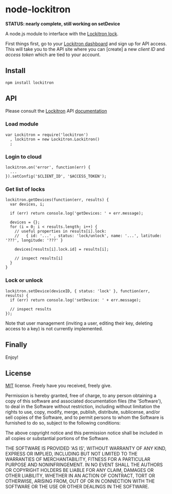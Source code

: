 node-lockitron
==============

**STATUS: nearly complete, still working on setDevice**

A node.js module to interface with the [Lockitron lock](https://lockitron.com).

First things first, go to your [Lockitron dashboard](https:/lockitron.com/dashboard) and sign up for API access.
This will take you to the API site where you can [create] a new _client ID_ and _access token_ which are tied to your account.


Install
-------

    npm install lockitron


API
---

Please consult the [Lockitron](http://locktron.com) API [documentation](https://api.lockitron.com)

### Load module

    var Lockitron = require('lockitron')
      , lockitron = new Lockitron.Lockitron()
      ;
    
### Login to cloud

    lockitron.on('error', function(err) {
      ...
    }).setConfig('$CLIENT_ID', '$ACCESS_TOKEN');

### Get list of locks

    lockitron.getDevices(function(err, results) {
      var devices, i;

      if (err) return console.log('getDevices: ' + err.message);

      devices = {};
      for (i = 0; i < results.length; i++) {       
        // useful properties in results[i].lock:
        //   { id: '...' , status: 'lock/unlock', name: '...', latitude: '???', longitude: '???' }

        devices[results[i].lock.id] = results[i];

        // inspect results[i]
      }
    }

### Lock or unlock

    lockitron.setDevice(deviceID, { status: 'lock' }, function(err, results) {
      if (err) return console.log('setDevice: ' + err.message);

      // inspect results
    });

Note that user management (inviting a user, editing their key, deleting access to a key) is not currently implemented.


Finally
-------

Enjoy!


License
-------

[MIT](http://en.wikipedia.org/wiki/MIT_License) license. Freely have you received, freely give.

Permission is hereby granted, free of charge, to any person obtaining a copy of this software and associated documentation files (the 'Software'), to deal in the Software without restriction, including without limitation the rights to use, copy, modify, merge, publish, distribute, sublicense, and/or sell copies of the Software, and to permit persons to whom the Software is furnished to do so, subject to the following conditions:

The above copyright notice and this permission notice shall be included in all copies or substantial portions of the Software.

THE SOFTWARE IS PROVIDED 'AS IS', WITHOUT WARRANTY OF ANY KIND, EXPRESS OR IMPLIED, INCLUDING BUT NOT LIMITED TO THE WARRANTIES OF MERCHANTABILITY, FITNESS FOR A PARTICULAR PURPOSE AND NONINFRINGEMENT. IN NO EVENT SHALL THE AUTHORS OR COPYRIGHT HOLDERS BE LIABLE FOR ANY CLAIM, DAMAGES OR OTHER LIABILITY, WHETHER IN AN ACTION OF CONTRACT, TORT OR OTHERWISE, ARISING FROM, OUT OF OR IN CONNECTION WITH THE SOFTWARE OR THE USE OR OTHER DEALINGS IN THE SOFTWARE.
